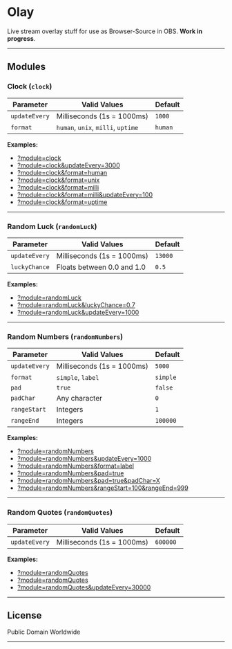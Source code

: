 # Olay

Live stream overlay stuff for use as Browser-Source in OBS. **Work in progress**.

---

## Modules

### Clock (`clock`)

| Parameter     | Valid Values                       | Default |
|---------------|------------------------------------|---------|
| `updateEvery` | Milliseconds (1s = 1000ms)         | `1000`  |
| `format`      | `human`, `unix`, `milli`, `uptime` | `human` |

**Examples:**

- [?module=clock](https://etrusci.org/tool/olay/?module=clock)
- [?module=clock&updateEvery=3000](https://etrusci.org/tool/olay/?module=clock&updateEvery=3000)
- [?module=clock&format=human](https://etrusci.org/tool/olay/?module=clock&format=human)
- [?module=clock&format=unix](https://etrusci.org/tool/olay/?module=clock&format=unix)
- [?module=clock&format=milli](https://etrusci.org/tool/olay/?module=clock&format=milli)
- [?module=clock&format=milli&updateEvery=100](https://etrusci.org/tool/olay/?module=clock&format=milli&updateEvery=100)
- [?module=clock&format=uptime](https://etrusci.org/tool/olay/?module=clock&format=uptime)

---

### Random Luck (`randomLuck`)

| Parameter     | Valid Values                       | Default |
|---------------|------------------------------------|---------|
| `updateEvery` | Milliseconds (1s = 1000ms)         | `13000` |
| `luckyChance` | Floats between 0.0 and 1.0          | `0.5` |

**Examples:**

- [?module=randomLuck](https://etrusci.org/tool/olay/?module=randomLuck)
- [?module=randomLuck&luckyChance=0.7](https://etrusci.org/tool/olay/?module=randomLuck&luckyChance=0.7)
- [?module=randomLuck&updateEvery=1000](https://etrusci.org/tool/olay/?module=randomLuck&updateEvery=1000)

---

### Random Numbers (`randomNumbers`)

| Parameter     | Valid Values                       | Default  |
|---------------|------------------------------------|----------|
| `updateEvery` | Milliseconds (1s = 1000ms)         | `5000`   |
| `format`      | `simple`, `label`                  | `simple` |
| `pad`         | `true`                             | `false`  |
| `padChar`     | Any character                      | `0`      |
| `rangeStart`  | Integers                           | `1`      |
| `rangeEnd`    | Integers                           | `100000` |

**Examples:**

- [?module=randomNumbers](https://etrusci.org/tool/olay/?module=randomNumbers)
- [?module=randomNumbers&updateEvery=1000](https://etrusci.org/tool/olay/?module=randomNumbers&updateEvery=1000)
- [?module=randomNumbers&format=label](https://etrusci.org/tool/olay/?module=randomNumbers&format=label)
- [?module=randomNumbers&pad=true](https://etrusci.org/tool/olay/?module=randomNumbers&pad=true)
- [?module=randomNumbers&pad=true&padChar=X](https://etrusci.org/tool/olay/?module=randomNumbers&pad=true&padChar=X)
- [?module=randomNumbers&rangeStart=100&rangeEnd=999](https://etrusci.org/tool/olay/?module=randomNumbers&rangeStart=100&rangeEnd=999)

---

### Random Quotes (`randomQuotes`)

| Parameter     | Valid Values                       | Default |
|---------------|------------------------------------|---------|
| `updateEvery` | Milliseconds (1s = 1000ms)         | `600000` |

**Examples:**

- [?module=randomQuotes](https://etrusci.org/tool/olay/?module=randomQuotes)
- [?module=randomQuotes](https://etrusci.org/tool/olay/?module=randomQuotes)
- [?module=randomQuotes&updateEvery=30000](https://etrusci.org/tool/olay/?module=randomQuotes&updateEvery=30000)

---

## License

Public Domain Worldwide

---
